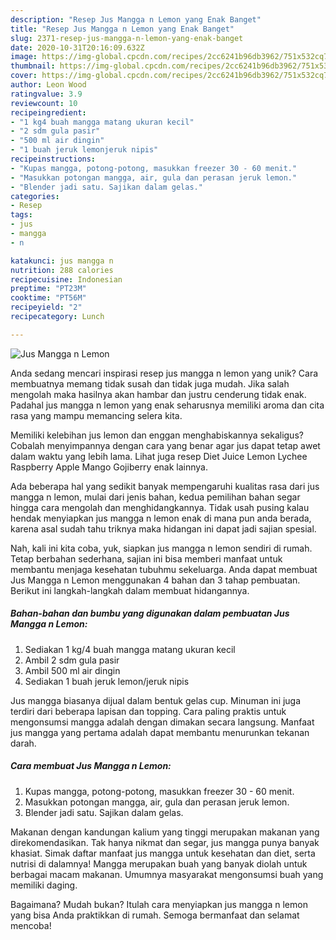 ```yaml
---
description: "Resep Jus Mangga n Lemon yang Enak Banget"
title: "Resep Jus Mangga n Lemon yang Enak Banget"
slug: 2371-resep-jus-mangga-n-lemon-yang-enak-banget
date: 2020-10-31T20:16:09.632Z
image: https://img-global.cpcdn.com/recipes/2cc6241b96db3962/751x532cq70/jus-mangga-n-lemon-foto-resep-utama.jpg
thumbnail: https://img-global.cpcdn.com/recipes/2cc6241b96db3962/751x532cq70/jus-mangga-n-lemon-foto-resep-utama.jpg
cover: https://img-global.cpcdn.com/recipes/2cc6241b96db3962/751x532cq70/jus-mangga-n-lemon-foto-resep-utama.jpg
author: Leon Wood
ratingvalue: 3.9
reviewcount: 10
recipeingredient:
- "1 kg4 buah mangga matang ukuran kecil"
- "2 sdm gula pasir"
- "500 ml air dingin"
- "1 buah jeruk lemonjeruk nipis"
recipeinstructions:
- "Kupas mangga, potong-potong, masukkan freezer 30 - 60 menit."
- "Masukkan potongan mangga, air, gula dan perasan jeruk lemon."
- "Blender jadi satu. Sajikan dalam gelas."
categories:
- Resep
tags:
- jus
- mangga
- n

katakunci: jus mangga n 
nutrition: 288 calories
recipecuisine: Indonesian
preptime: "PT23M"
cooktime: "PT56M"
recipeyield: "2"
recipecategory: Lunch

---
```



![Jus Mangga n Lemon](https://img-global.cpcdn.com/recipes/2cc6241b96db3962/751x532cq70/jus-mangga-n-lemon-foto-resep-utama.jpg)

Anda sedang mencari inspirasi resep jus mangga n lemon yang unik? Cara membuatnya memang tidak susah dan tidak juga mudah. Jika salah mengolah maka hasilnya akan hambar dan justru cenderung tidak enak. Padahal jus mangga n lemon yang enak seharusnya memiliki aroma dan cita rasa yang mampu memancing selera kita.

Memiliki kelebihan jus lemon dan enggan menghabiskannya sekaligus? Cobalah menyimpannya dengan cara yang benar agar jus dapat tetap awet dalam waktu yang lebih lama. Lihat juga resep Diet Juice Lemon Lychee Raspberry Apple Mango Gojiberry enak lainnya.

Ada beberapa hal yang sedikit banyak mempengaruhi kualitas rasa dari jus mangga n lemon, mulai dari jenis bahan, kedua pemilihan bahan segar hingga cara mengolah dan menghidangkannya. Tidak usah pusing kalau hendak menyiapkan jus mangga n lemon enak di mana pun anda berada, karena asal sudah tahu triknya maka hidangan ini dapat jadi sajian spesial.


Nah, kali ini kita coba, yuk, siapkan jus mangga n lemon sendiri di rumah. Tetap berbahan sederhana, sajian ini bisa memberi manfaat untuk membantu menjaga kesehatan tubuhmu sekeluarga. Anda dapat membuat Jus Mangga n Lemon menggunakan 4 bahan dan 3 tahap pembuatan. Berikut ini langkah-langkah dalam membuat hidangannya.

<!--inarticleads1-->

##### Bahan-bahan dan bumbu yang digunakan dalam pembuatan Jus Mangga n Lemon:

1. Sediakan 1 kg/4 buah mangga matang ukuran kecil
1. Ambil 2 sdm gula pasir
1. Ambil 500 ml air dingin
1. Sediakan 1 buah jeruk lemon/jeruk nipis


Jus mangga biasanya dijual dalam bentuk gelas cup. Minuman ini juga terdiri dari beberapa lapisan dan topping. Cara paling praktis untuk mengonsumsi mangga adalah dengan dimakan secara langsung. Manfaat jus mangga yang pertama adalah dapat membantu menurunkan tekanan darah. 

<!--inarticleads2-->

##### Cara membuat Jus Mangga n Lemon:

1. Kupas mangga, potong-potong, masukkan freezer 30 - 60 menit.
1. Masukkan potongan mangga, air, gula dan perasan jeruk lemon.
1. Blender jadi satu. Sajikan dalam gelas.


Makanan dengan kandungan kalium yang tinggi merupakan makanan yang direkomendasikan. Tak hanya nikmat dan segar, jus mangga punya banyak khasiat. Simak daftar manfaat jus mangga untuk kesehatan dan diet, serta nutrisi di dalamnya! Mangga merupakan buah yang banyak diolah untuk berbagai macam makanan. Umumnya masyarakat mengonsumsi buah yang memiliki daging. 

Bagaimana? Mudah bukan? Itulah cara menyiapkan jus mangga n lemon yang bisa Anda praktikkan di rumah. Semoga bermanfaat dan selamat mencoba!
